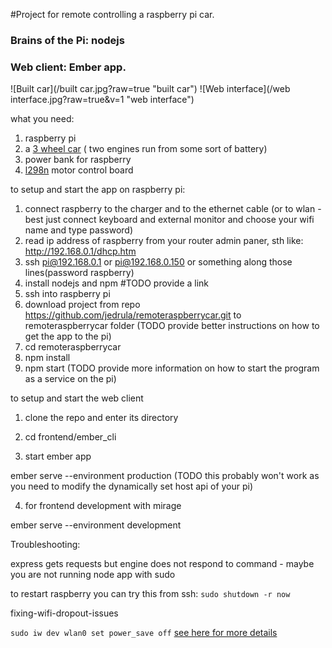 #Project for remote controlling a raspberry pi car. 
### Brains of the Pi: nodejs
### Web client: Ember app.

![Built car](/built car.jpg?raw=true "built car")
![Web interface](/web interface.jpg?raw=true&v=1 "web interface")

what you need:

1. raspberry pi
2. a [3 wheel car](https://github.com/jedrula/remoteraspberrycar/blob/master/car_image.jpg) ( two engines run from some sort of battery)
3. power bank for raspberry
4. [l298n](https://github.com/jedrula/remoteraspberrycar/blob/master/l298n.jpg) motor control board

to setup and start the app on raspberry pi:

1. connect raspberry to the charger and to the ethernet cable (or to wlan - best just connect keyboard and external monitor and choose your wifi name and type password)
2. read ip address of raspberry from your router admin paner, sth like: http://192.168.0.1/dhcp.htm
3. ssh pi@192.168.0.1 or pi@192.168.0.150 or something along those lines(password raspberry)
4. install nodejs and npm #TODO provide a link
5. ssh into raspberry pi
6. download project from repo https://github.com/jedrula/remoteraspberrycar.git to remoteraspberrycar folder (TODO provide better instructions on how to get the app to the pi)
7. cd remoteraspberrycar
8. npm install
9. npm start (TODO provide more information on how to start the program as a service on the pi)


to setup and start the web client 

1. clone the repo and enter its directory

2. cd frontend/ember_cli

3. start ember app

  ember serve --environment production (TODO this probably won't work as you need to modify the dynamically set host api of your pi)  

4. for frontend development with mirage

  ember serve --environment development


Troubleshooting:

  express gets requests but engine does not respond to command - maybe you are not running node app with sudo

  to restart raspberry you can try this from ssh:
  `sudo shutdown -r now`

  fixing-wifi-dropout-issues
  
  `sudo iw dev wlan0 set power_save off`
    [see here for more details](http://qdosmsq.dunbar-it.co.uk/blog/2016/03/does-your-raspberry-pi-3-lose-wifi-connections-after-a-while/)  
   
